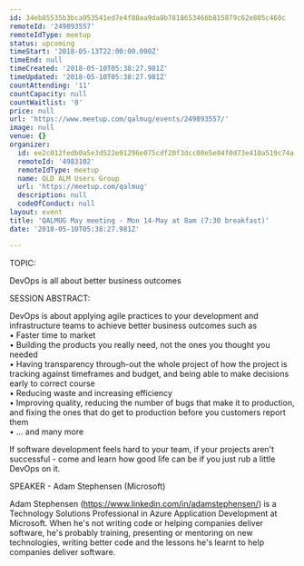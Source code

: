 ```yaml
---
id: 34eb85535b3bca953541ed7e4f88aa9da8b7818653466b815879c62e805c460c
remoteId: '249893557'
remoteIdType: meetup
status: upcoming
timeStart: '2018-05-13T22:00:00.000Z'
timeEnd: null
timeCreated: '2018-05-10T05:38:27.981Z'
timeUpdated: '2018-05-10T05:38:27.981Z'
countAttending: '11'
countCapacity: null
countWaitlist: '0'
price: null
url: 'https://www.meetup.com/qalmug/events/249893557/'
image: null
venue: {}
organizer:
  id: ee2c012fedb0a5e3d522e91296e075cdf20f3dcc00e5e04f0d73e410a519c74a
  remoteId: '4983102'
  remoteIdType: meetup
  name: QLD ALM Users Group
  url: 'https://meetup.com/qalmug'
  description: null
  codeOfConduct: null
layout: event
title: 'QALMUG May meeting - Mon 14-May at 8am (7:30 breakfast)'
date: '2018-05-10T05:38:27.981Z'

---
```

<p>TOPIC:</p> <p>DevOps is all about better business outcomes</p> <p>SESSION ABSTRACT:</p> <p>DevOps is about applying agile practices to your development and infrastructure teams to achieve better business outcomes such as<br/>• Faster time to market<br/>• Building the products you really need, not the ones you thought you needed<br/>• Having transparency through-out the whole project of how the project is tracking against timeframes and budget, and being able to make decisions early to correct course<br/>• Reducing waste and increasing efficiency<br/>• Improving quality, reducing the number of bugs that make it to production, and fixing the ones that do get to production before you customers report them<br/>• … and many more</p> <p>If software development feels hard to your team, if your projects aren't successful - come and learn how good life can be if you just rub a little DevOps on it.</p> <p>SPEAKER - Adam Stephensen (Microsoft)</p> <p>Adam Stephensen (<a href="https://www.linkedin.com/in/adamstephensen/" class="linkified">https://www.linkedin.com/in/adamstephensen/</a>) is a Technology Solutions Professional in Azure Application Development at Microsoft. When he's not writing code or helping companies deliver software, he's probably training, presenting or mentoring on new technologies, writing better code and the lessons he's learnt to help companies deliver software.</p>
